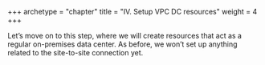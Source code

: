 +++
archetype = "chapter"
title = "IV. Setup VPC DC resources"
weight = 4
+++


Let’s move on to this step, where we will create resources that act as a regular on-premises data center. As before, we won’t set up anything related to the site-to-site connection yet.



